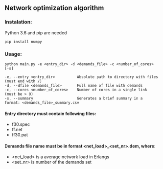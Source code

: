 ## Network optimization algorithm

### Instalation:
Python 3.6 and pip are needed

```
pip install numpy
```

### Usage:

```
python main.py -e <entry_dir> -d <demands_file> -c <number_of_cores> [-s]

-e, --entry <entry_dir>          Absolute path to directory with files (must end with /)
-d, --dfile <demands_file>       Full name of file with demands
-c, --cores <number_of_cores>    Number of cores in a single link (must be > 0)
-s, --summary                    Generates a brief summary in a format: <demands_file>_summary.csv

```

#### Entry directory must contain following files:
- f30.spec
- ff.net
- ff30.pat

#### Demands file name must be in format <net_load>_<set_nr>.dem, where:
- <net_load> is a average network load in Erlangs
- <set_nr>  is number of the demands set
